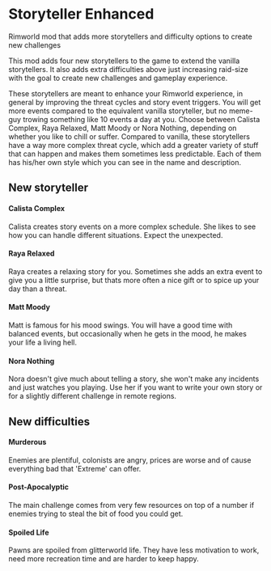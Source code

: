 # Storyteller Enhanced
Rimworld mod that adds more storytellers and difficulty options to create new challenges

This mod adds four new storytellers to the game to extend the vanilla storytellers. It also adds extra difficulties above just increasing raid-size with the goal to create new challenges and gameplay experience.

These storytellers are meant to enhance your Rimworld experience, in general by improving the threat cycles and story event triggers. You will get more events compared to the equivalent vanilla storyteller, but no meme-guy trowing something like 10 events a day at you. Choose between Calista Complex, Raya Relaxed, Matt Moody or Nora Nothing, depending on whether you like to chill or suffer. Compared to vanilla, these storytellers have a way more complex threat cycle, which add a greater variety of stuff that can happen and makes them sometimes less predictable. Each of them has his/her own style which you can see in the name and description.

## New storyteller

#### Calista Complex
Calista creates story events on a more complex schedule. She likes to see how you can handle different situations. Expect the unexpected.

#### Raya Relaxed
Raya creates a relaxing story for you. Sometimes she adds an extra event to give you a little surprise, but thats more often a nice gift or to spice up your day than a threat.

#### Matt Moody
Matt is famous for his mood swings. You will have a good time with balanced events, but occasionally when he gets in the mood, he makes your life a living hell.

#### Nora Nothing
Nora doesn't give much about telling a story, she won't make any incidents and just watches you playing. Use her if you want to write your own story or for a slightly different challenge in remote regions.

## New difficulties

#### Murderous
Enemies are plentiful, colonists are angry, prices are worse and of cause everything bad that 'Extreme' can offer.

#### Post-Apocalyptic
The main challenge comes from very few resources on top of a number if enemies trying to steal the bit of food you could get.

#### Spoiled Life
Pawns are spoiled from glitterworld life. They have less motivation to work, need more recreation time and are harder to keep happy.
